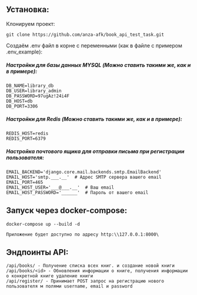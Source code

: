 ## Установка:

Клонируем проект:  

    git clone https://github.com/anza-afk/book_api_test_task.git

Создаём .env файл в корне с переменными (как в файле с примером .env_example):

##### Настройки для базы данных MYSQL (Можно ставить такими же, как и в примере):

    DB_NAME=library_db
    DB_USER=library_admin
    DB_PASSWORD=97ugAz!24i4F
    DB_HOST=db
    DB_PORT=3306

##### Настройки для Redis (Можно ставить такими же, как и в примере):

    REDIS_HOST=redis
    REDIS_PORT=6379

##### Настройка почтового ящика для отправки письма при регистрации пользователя:

    EMAIL_BACKEND='django.core.mail.backends.smtp.EmailBackend'
    EMAIL_HOST='smtp.___.__'  # Адрес SMTP сервера вашего email
    EMAIL_PORT=465
    EMAIL_HOST_USER='___@___.__'  # Ваш email
    EMAIL_HOST_PASSWORD='______'  # Пароль от вашего email

## Запуск через docker-compose:

    docker-compose up --build -d

    Приложение будет доступно по адресу http:\\127.0.0.1:8000\

## Эндпоинты API:

    /api/books/ - Получение списка всех книг. и создание новой книги
    /api/books/<id> - Обновления информации о книге, получения информации о конкретной книге удаление книги
    /api/register/ - Принимает POST запрос на регистрацию нового пользователя м полями username, email и password
